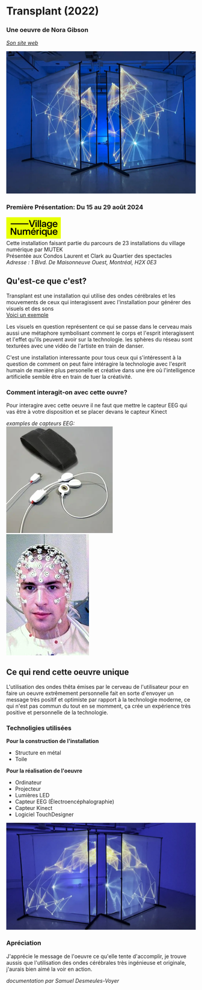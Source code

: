 # Transplant (2022)
### Une oeuvre de Nora Gibson
*[Son site web](https://www.noragibsonvisualist.com/)*

![Image de Transplant](./images/installation_transplant.webp)

### Première Présentation: Du 15 au 29 août 2024
![logo de Village Numérique.png](./images/logo_village_numerique.png)  
Cette installation faisant partie du parcours de 23 installations du village numérique par MUTEK  
Présentée aux Condos Laurent et Clark au Quartier des spectacles  
*Adresse : 1 Blvd. De Maisonneuve Ouest, Montréal, H2X 0E3*

## Qu'est-ce que c'est?

Transplant est une installation qui utilise des ondes cérébrales et les mouvements de ceux qui interagissent avec l'installation pour générer des visuels et des sons  
[Voici un exemple](https://vimeo.com/770426091)

Les visuels en question représentent ce qui se passe dans le cerveau mais aussi une métaphore symbolisant comment le corps et l'esprit interagissent et l'effet qu'ils peuvent avoir sur la technologie.
les sphères du réseau sont texturées avec une vidéo de l'artiste en train de danser.

C'est une installation interessante pour tous ceux qui s'intéressent à la question de comment on peut faire intéragire la technologie avec l'esprit humain de manière plus personelle et créative dans une ère où l'intelligence artificielle semble être en train de tuer la créativité.

### Comment interagit-on avec cette ouvre?

Pour interagire avec cette oeuvre il ne faut que mettre le capteur EEG qui vas être à votre disposition et se placer devans le capteur Kinect

*examples de capteurs EEG:*  
![Capteur simple](./images/capteur_eeg_simple.png)
![Capteur complex](./images/capteur_eeg_complex.jpg)


## Ce qui rend cette oeuvre unique

L'utilisation des ondes thêta émises par le cerveau de l'utilisateur pour en faire un oeuvre extrêmement personnelle fait en sorte d'envoyer un message très positif et optimiste par rapport à la technologie moderne, ce qui n'est pas commun du tout en se momment, ça crée un expérience très positive et personnelle de la technologie.


### Technoligies utilisées

**Pour la construction de l'installation**
- Structure en métal
- Toile

**Pour la réalisation de l'oeuvre**
- Ordinateur
- Projecteur
- Lumières LED
- Capteur EEG (Électroencéphalographie)
- Capteur Kinect
- Logiciel TouchDesigner

![Image de Transplant, angle différent](./images/transplant_angle.webp)

### Apréciation

J'apprécie le message de l'oeuvre ce qu'elle tente d'accomplir, je trouve aussis que l'utilisation des ondes cérébrales très ingénieuse et originale, j'aurais bien aimé la voir en action.


*documentation par Samuel Desmeules-Voyer*
